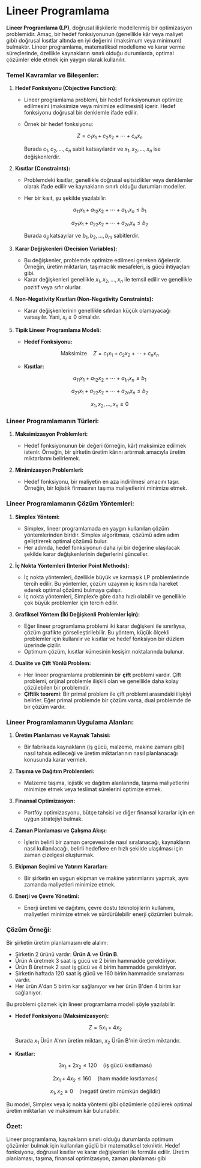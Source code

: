 # Lineer Programlama

**Lineer Programlama (LP)**, doğrusal ilişkilerle modellenmiş bir optimizasyon problemidir. Amaç, bir hedef fonksiyonunun (genellikle kâr veya maliyet gibi) doğrusal kısıtlar altında en iyi değerini (maksimum veya minimum) bulmaktır. Lineer programlama, matematiksel modelleme ve karar verme süreçlerinde, özellikle kaynakların sınırlı olduğu durumlarda, optimal çözümler elde etmek için yaygın olarak kullanılır.

### Temel Kavramlar ve Bileşenler:

1. **Hedef Fonksiyonu (Objective Function):**

   * Lineer programlama problemi, bir hedef fonksiyonunun optimize edilmesini (maksimize veya minimize edilmesini) içerir. Hedef fonksiyonu doğrusal bir denklemle ifade edilir.
   * Örnek bir hedef fonksiyonu:

     $$
     Z = c_1x_1 + c_2x_2 + \cdots + c_nx_n
     $$

     Burada $c_1, c_2, \dots, c_n$ sabit katsayılardır ve $x_1, x_2, \dots, x_n$ ise değişkenlerdir.

2. **Kısıtlar (Constraints):**

   * Problemdeki kısıtlar, genellikle doğrusal eşitsizlikler veya denklemler olarak ifade edilir ve kaynakların sınırlı olduğu durumları modeller.
   * Her bir kısıt, şu şekilde yazılabilir:

     $$
     a_{11}x_1 + a_{12}x_2 + \cdots + a_{1n}x_n \leq b_1
     $$

     $$
     a_{21}x_1 + a_{22}x_2 + \cdots + a_{2n}x_n \leq b_2
     $$

     Burada $a_{ij}$ katsayılar ve $b_1, b_2, \dots, b_m$ sabitlerdir.

3. **Karar Değişkenleri (Decision Variables):**

   * Bu değişkenler, problemde optimize edilmesi gereken öğelerdir. Örneğin, üretim miktarları, taşımacılık mesafeleri, iş gücü ihtiyaçları gibi.
   * Karar değişkenleri genellikle $x_1, x_2, \dots, x_n$ ile temsil edilir ve genellikle pozitif veya sıfır olurlar.

4. **Non-Negativity Kısıtları (Non-Negativity Constraints):**

   * Karar değişkenlerinin genellikle sıfırdan küçük olamayacağı varsayılır. Yani, $x_i \geq 0$ olmalıdır.

5. **Tipik Lineer Programlama Modeli:**

   * **Hedef Fonksiyonu:**

     $$
     \text{Maksimize} \quad Z = c_1x_1 + c_2x_2 + \cdots + c_nx_n
     $$
   * **Kısıtlar:**

     $$
     a_{11}x_1 + a_{12}x_2 + \cdots + a_{1n}x_n \leq b_1
     $$

     $$
     a_{21}x_1 + a_{22}x_2 + \cdots + a_{2n}x_n \leq b_2
     $$

     $$
     x_1, x_2, \dots, x_n \geq 0
     $$

### Lineer Programlamanın Türleri:

1. **Maksimizasyon Problemleri:**

   * Hedef fonksiyonunun bir değeri (örneğin, kâr) maksimize edilmek istenir. Örneğin, bir şirketin üretim kârını artırmak amacıyla üretim miktarlarını belirlemek.
2. **Minimizasyon Problemleri:**

   * Hedef fonksiyonu, bir maliyetin en aza indirilmesi amacını taşır. Örneğin, bir lojistik firmasının taşıma maliyetlerini minimize etmek.

### Lineer Programlamanın Çözüm Yöntemleri:

1. **Simplex Yöntemi:**

   * Simplex, lineer programlamada en yaygın kullanılan çözüm yöntemlerinden biridir. Simplex algoritması, çözümü adım adım geliştirerek optimal çözümü bulur.
   * Her adımda, hedef fonksiyonun daha iyi bir değerine ulaşılacak şekilde karar değişkenlerinin değerlerini günceller.

2. **İç Nokta Yöntemleri (Interior Point Methods):**

   * İç nokta yöntemleri, özellikle büyük ve karmaşık LP problemlerinde tercih edilir. Bu yöntemler, çözüm uzayının iç kısmında hareket ederek optimal çözümü bulmaya çalışır.
   * İç nokta yöntemleri, Simplex’e göre daha hızlı olabilir ve genellikle çok büyük problemler için tercih edilir.

3. **Grafiksel Yöntem (İki Değişkenli Problemler İçin):**

   * Eğer lineer programlama problemi iki karar değişkeni ile sınırlıysa, çözüm grafikte görselleştirilebilir. Bu yöntem, küçük ölçekli problemler için kullanılır ve kısıtlar ve hedef fonksiyon bir düzlem üzerinde çizilir.
   * Optimum çözüm, kısıtlar kümesinin kesişim noktalarında bulunur.

4. **Dualite ve Çift Yönlü Problem:**

   * Her lineer programlama probleminin bir **çift** problemi vardır. Çift problemi, orijinal problemle ilişkili olan ve genellikle daha kolay çözülebilen bir problemdir.
   * **Çiftlik teoremi**: Bir primal problem ile çift problemi arasındaki ilişkiyi belirler. Eğer primal problemde bir çözüm varsa, dual problemde de bir çözüm vardır.

### Lineer Programlamanın Uygulama Alanları:

1. **Üretim Planlaması ve Kaynak Tahsisi:**

   * Bir fabrikada kaynakların (iş gücü, malzeme, makine zamanı gibi) nasıl tahsis edileceği ve üretim miktarlarının nasıl planlanacağı konusunda karar vermek.

2. **Taşıma ve Dağıtım Problemleri:**

   * Malzeme taşıma, lojistik ve dağıtım alanlarında, taşıma maliyetlerini minimize etmek veya teslimat sürelerini optimize etmek.

3. **Finansal Optimizasyon:**

   * Portföy optimizasyonu, bütçe tahsisi ve diğer finansal kararlar için en uygun stratejiyi bulmak.

4. **Zaman Planlaması ve Çalışma Akışı:**

   * İşlerin belirli bir zaman çerçevesinde nasıl sıralanacağı, kaynakların nasıl kullanılacağı, belirli hedeflere en hızlı şekilde ulaşılması için zaman çizelgesi oluşturmak.

5. **Ekipman Seçimi ve Yatırım Kararları:**

   * Bir şirketin en uygun ekipman ve makine yatırımlarını yapmak, aynı zamanda maliyetleri minimize etmek.

6. **Enerji ve Çevre Yönetimi:**

   * Enerji üretimi ve dağıtımı, çevre dostu teknolojilerin kullanımı, maliyetleri minimize etmek ve sürdürülebilir enerji çözümleri bulmak.

### Çözüm Örneği:

Bir şirketin üretim planlamasını ele alalım:

* Şirketin 2 ürünü vardır: **Ürün A** ve **Ürün B**.
* Ürün A üretmek 3 saat iş gücü ve 2 birim hammadde gerektiriyor.
* Ürün B üretmek 2 saat iş gücü ve 4 birim hammadde gerektiriyor.
* Şirketin haftada 120 saat iş gücü ve 160 birim hammadde sınırlaması vardır.
* Her ürün A'dan 5 birim kar sağlanıyor ve her ürün B'den 4 birim kar sağlanıyor.

Bu problemi çözmek için lineer programlama modeli şöyle yazılabilir:

* **Hedef Fonksiyonu (Maksimizasyon):**

  $$
  Z = 5x_1 + 4x_2
  $$

  Burada $x_1$ Ürün A'nın üretim miktarı, $x_2$ Ürün B'nin üretim miktarıdır.

* **Kısıtlar:**

  $$
  3x_1 + 2x_2 \leq 120 \quad \text{(iş gücü kısıtlaması)}
  $$

  $$
  2x_1 + 4x_2 \leq 160 \quad \text{(ham madde kısıtlaması)}
  $$

  $$
  x_1, x_2 \geq 0 \quad \text{(negatif üretim mümkün değildir)}
  $$

Bu model, Simplex veya iç nokta yöntemi gibi çözümlerle çözülerek optimal üretim miktarları ve maksimum kâr bulunabilir.

### Özet:

Lineer programlama, kaynakların sınırlı olduğu durumlarda optimum çözümler bulmak için kullanılan güçlü bir matematiksel tekniktir. Hedef fonksiyonu, doğrusal kısıtlar ve karar değişkenleri ile formüle edilir. Üretim planlaması, taşıma, finansal optimizasyon, zaman planlaması gibi
